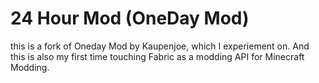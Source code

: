 # 24 Hour Mod (OneDay Mod) 

this is a fork of Oneday Mod by Kaupenjoe, which I experiement on. And this is also my first time touching Fabric as a modding API for Minecraft Modding. 
